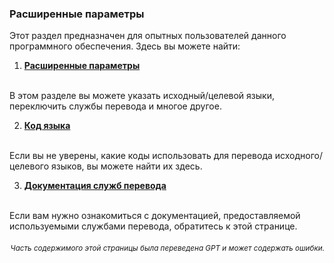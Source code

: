 ### Расширенные параметры

Этот раздел предназначен для опытных пользователей данного программного обеспечения. Здесь вы можете найти:

1. [**Расширенные параметры**](./advanced.md)
<br>
В этом разделе вы можете указать исходный/целевой языки, переключить службы перевода и многое другое.

2. [**Код языка**](./Language-Codes.md)
<br>
Если вы не уверены, какие коды использовать для перевода исходного/целевого языков, вы можете найти их здесь.

3. [**Документация служб перевода**](./Documentation-of-Translation-Services.md)
<br>
Если вам нужно ознакомиться с документацией, предоставляемой используемыми службами перевода, обратитесь к этой странице.

<div align="right"> 
<h6><small>Часть содержимого этой страницы была переведена GPT и может содержать ошибки.</small></h6>